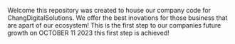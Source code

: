 Welcome this repository was created to house our company code for ChangDigitalSolutions. We offer the best inovations for those business that are apart of our ecosystem!
This is the first step to our companies future growth on OCTOBER 11 2023 this first step is achieved!
